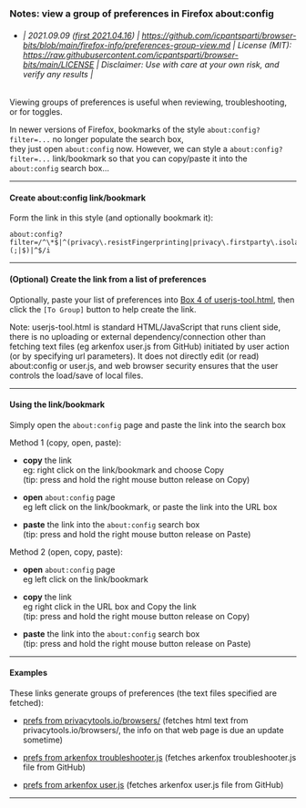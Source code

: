 ### Notes: view a group of preferences in Firefox about:config

* ###### | 2021.09.09 ([first 2021.04.16](https://github.com/icpantsparti/firefox-user.js-tool/issues/3)) | https://github.com/icpantsparti/browser-bits/blob/main/firefox-info/preferences-group-view.md | License (MIT): https://raw.githubusercontent.com/icpantsparti/browser-bits/main/LICENSE | Disclaimer: Use with care at your own risk, and verify any results |

Viewing groups of preferences is useful when reviewing, troubleshooting, or for toggles.

In newer versions of Firefox, bookmarks of the style `about:config?filter=...` no longer populate the search box,  
they just open `about:config` now.  However, we can style a `about:config?filter=...` link/bookmark so that you 
can copy/paste it into the `about:config` search box...

---

#### Create about:config link/bookmark

Form the link in this style (and optionally bookmark it):

````
about:config?filter=/^\*$|^(privacy\.resistFingerprinting|privacy\.firstparty\.isolate)(;|$)|^$/i
````

---

#### (Optional) Create the link from a list of preferences

Optionally, paste your list of preferences into [Box 4 of userjs-tool.html](https://icpantsparti.github.io/firefox-user.js-tool/userjs-tool.html?box=a), then click the `[To Group]` button to help create the link.

Note: userjs-tool.html is standard HTML/JavaScript that runs client side, there is no uploading or external dependency/connection other than fetching text files (eg arkenfox user.js from GitHub) initiated by user action (or by specifying url parameters).  It does not directly edit (or read) about:config or user.js, and web browser security ensures that the user controls the load/save of local files.

---

#### Using the link/bookmark

Simply open the `about:config` page and paste the link into the search box

Method 1 (copy, open, paste):

* **copy** the link<br>
    eg: right click on the link/bookmark and choose Copy<br>
    (tip: press and hold the right mouse button release on Copy)

* **open** `about:config` page<br>
    eg left click on the link/bookmark, or paste the link into the URL box 

* **paste** the link into the `about:config` search box<br>
    (tip: press and hold the right mouse button release on Paste)

Method 2 (open, copy, paste):

* **open** `about:config` page<br>
    eg left click on the link/bookmark

* **copy** the link<br>
    eg right click in the URL box and Copy the link<br>
    (tip: press and hold the right mouse button release on Copy)

* **paste** the link into the `about:config` search box<br>
    (tip: press and hold the right mouse button release on Paste)

---

#### Examples

These links generate groups of preferences (the text files specified are fetched):

* [prefs from privacytools.io/browsers/](https://icpantsparti.github.io/firefox-user.js-tool/userjs-tool.html?action=togroup&load4=%68ttps://privacytools.io/browsers/)  (fetches html text from privacytools.io/browsers/, the info on that web page is due an update sometime)

* [prefs from arkenfox troubleshooter.js](https://icpantsparti.github.io/firefox-user.js-tool/userjs-tool.html?action=togroup&load4=%68ttps://raw.githubusercontent.com/arkenfox/user.js/master/scratchpad-scripts/troubleshooter.js)  (fetches arkenfox troubleshooter.js file from GitHub)

* [prefs from arkenfox user.js](https://icpantsparti.github.io/firefox-user.js-tool/userjs-tool.html?at&groups=true)  (fetches arkenfox user.js file from GitHub)

---
